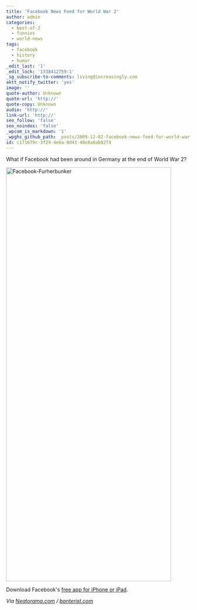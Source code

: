 ```yaml
---
title: 'Facebook News Feed for World War 2'
author: admin
categories:
  - best-of-2
  - funnies
  - world-news
tags:
  - facebook
  - history
  - humor
_edit_last: '1'
_edit_lock: '1338412759:1'
_sg_subscribe-to-comments: living@increasingly.com
aktt_notify_twitter: 'yes'
image: ''
quote-author: Unknown
quote-url: 'http://'
quote-copy: Unknown
audio: 'http://'
link-url: 'http://'
seo_follow: 'false'
seo_noindex: 'false'
_wpcom_is_markdown: '1'
_wpghs_github_path: _posts/2009-12-02-facebook-news-feed-for-world-war-2.md
id: c171679c-3f29-4e0a-8d43-48e8a8ab82f4
---
```

<p>What if Facebook had been around in Germany at the end of World War 2?</p>
<p><a href="https://chrisenns.com/wp-content/uploads/2009/12/Facebook-Furherbunker1.jpg"><img src="https://chrisenns.com/wp-content/uploads/2009/12/Facebook-Furherbunker1.jpg" alt="Facebook-Furherbunker" title="Facebook-Furherbunker" width="450" height="1129" class="aligncenter size-full wp-image-1941" /></a></p>
<p>Download Facebook's <a href="http://click.linksynergy.com/fs-bin/stat?id=6PFrOqNV4B8&offerid=146261&type=3&subid=0&tmpid=1826&RD_PARM1=http%253A%252F%252Fitunes.apple.com%252Fca%252Fapp%252Ffacebook%252Fid284882215%253Fmt%253D8%2526uo%253D4%2526partnerId%253D30" target="itunes_store">free app for iPhone or iPad</a>.</p>
<p><em>Via <a href="http://www.neatorama.com/2009/12/02/facebook-in-the-fuhrerbunker/facebook-furherbunker/">Neatorama.com</a> / <a href="http://www.banterist.com/archivefiles/000530.html">banterist.com</a></em></p>
